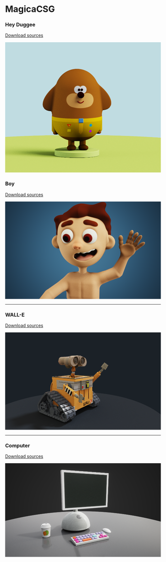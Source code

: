 # MagicaCSG

### Hey Duggee

[Download sources](/Project/hey-duggee.mcsg?raw=true)

![](Project/hey-duggee.png)

### Boy 

[Download sources](/Project/Boy.mcsg?raw=true)

![](Project/boy.png)

---

### WALL-E 

[Download sources](/Project/wall-e.mcsg?raw=true)

![](Project/wall-e.png)

---

### Computer

[Download sources](/Project/computer.mcsg?raw=true)

![](Project/computer.png)
